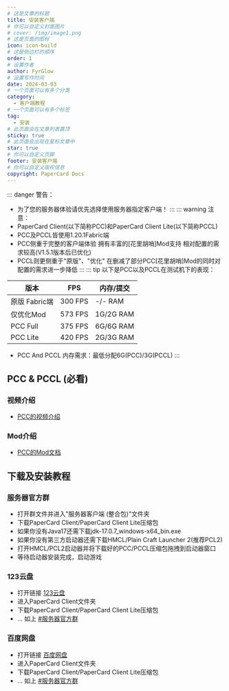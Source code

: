 ```yaml
---
# 这是文章的标题
title: 安装客户端
# 你可以自定义封面图片
# cover: /img/image1.png
# 这是页面的图标
icon: icon-build
# 这是侧边栏的顺序
order: 1
# 设置作者
author: FyrGlow
# 设置写作时间
date: 2024-03-03
# 一个页面可以有多个分类
category:
  - 客户端教程
# 一个页面可以有多个标签
tag:
  - 安装
# 此页面会在文章列表置顶
sticky: true
# 此页面会出现在星标文章中
star: true
# 你可以自定义页脚
footer: 安装客户端
# 你可以自定义版权信息
copyright: PaperCard Docs
---
```


::: danger 警告：
- 为了您的服务器体验请优先选择使用服务器指定客户端！
:::
::: warning 注意：
- PaperCard Client(以下简称PCC)和PaperCard Client Lite(以下简称PCCL)
- PCC及PCCL皆使用1.20.1Fabric端
- PCC侧重于完整的客户端体验 拥有丰富的[花里胡哨]Mod支持 相对配置的需求较高(V1.5.1版本后已优化)
- PCCL则更侧重于"原版"、"优化" 在删减了部分PCC[花里胡哨]Mod的同时对配置的需求进一步降低
:::
::: tip 以下是PCC以及PCCL在测试机下的表现：

| 版本 | FPS | 内存/提交 |
|-------|-------|-------|
| 原版 Fabric端 | 300 FPS | -/- RAM |
| 仅优化Mod | 573 FPS | 1G/2G RAM |
| PCC Full | 375 FPS | 6G/6G RAM |
| PCC Lite | 420 FPS | 2G/3G RAM |

- PCC And PCCL 内存需求：最低分配6G(PCC)/3G(PCCL)
:::

## PCC & PCCL (必看)
### 视频介绍
- [PCC的视频介绍](https://www.bilibili.com/video/BV1Qx42117xv "BiliBili")
<BiliBili bvid="BV1Qx42117xv" width=50% />

### Mod介绍
- [PCC的Mod文档](https://docs.qq.com/sheet/DSXBDZ3d0TlhFcmpH "Mod文档")
<SiteInfo name="PaperCard Client Docs" url="https://docs.qq.com/sheet/DSXBDZ3d0TlhFcmpH" preview="/pic/ModDocs.png" />

## 下载及安装教程
### 服务器官方群
- 打开群文件并进入"服务器客户端 (整合包)"文件夹
- 下载PaperCard Client/PaperCard Client Lite压缩包
- 如果你没有Java17还需下载jdk-17.0.7_windows-x64_bin.exe
- 如果你没有第三方启动器还需下载HMCL/Plain Craft Launcher 2(推荐PCL2)
- 打开HMCL/PCL2启动器并将下载好的PCC/PCCL压缩包拖拽到启动器窗口
- 等待启动器安装完成，启动游戏

### 123云盘
- 打开链接 [123云盘](https://www.123pan.com/s/JbM0Vv-GEQNH.html "123云盘")
- 进入PaperCard Client文件夹
- 下载PaperCard Client/PaperCard Client Lite压缩包
- ... 如上 [#服务器官方群](/tutorial/client/install.html#服务器官方群)

### 百度网盘
- 打开链接 [百度网盘](https://pan.baidu.com/s/18ex4pLiAA7DDDNq-PzBiWg?pwd=Miss "百度网盘")
- 进入PaperCard Client文件夹
- 下载PaperCard Client/PaperCard Client Lite压缩包
- ... 如上 [#服务器官方群](/tutorial/client/install.html#服务器官方群)

